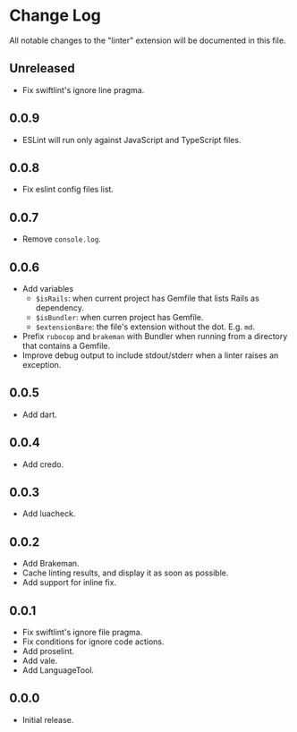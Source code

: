 # Change Log

All notable changes to the "linter" extension will be documented in this file.

## Unreleased

- Fix swiftlint's ignore line pragma.

## 0.0.9

- ESLint will run only against JavaScript and TypeScript files.

## 0.0.8

- Fix eslint config files list.

## 0.0.7

- Remove `console.log`.

## 0.0.6

- Add variables
  - `$isRails`: when current project has Gemfile that lists Rails as dependency.
  - `$isBundler`: when curren project has Gemfile.
  - `$extensionBare`: the file's extension without the dot. E.g. `md`.
- Prefix `rubocop` and `brakeman` with Bundler when running from a directory
  that contains a Gemfile.
- Improve debug output to include stdout/stderr when a linter raises an
  exception.

## 0.0.5

- Add dart.

## 0.0.4

- Add credo.

## 0.0.3

- Add luacheck.

## 0.0.2

- Add Brakeman.
- Cache linting results, and display it as soon as possible.
- Add support for inline fix.

## 0.0.1

- Fix swiftlint's ignore file pragma.
- Fix conditions for ignore code actions.
- Add proselint.
- Add vale.
- Add LanguageTool.

## 0.0.0

- Initial release.
